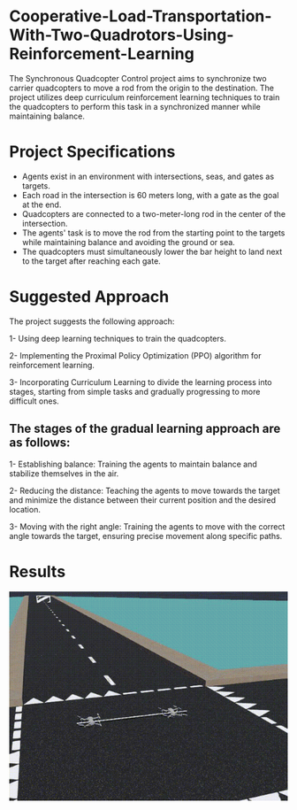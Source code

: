 # Cooperative-Load-Transportation-With-Two-Quadrotors-Using-Reinforcement-Learning
The Synchronous Quadcopter Control project aims to synchronize two carrier quadcopters to move a rod from the origin to the destination. The project utilizes deep curriculum reinforcement learning techniques to train the quadcopters to perform this task in a synchronized manner while maintaining balance.

# Project Specifications 
- Agents exist in an environment with intersections, seas, and gates as targets.
- Each road in the intersection is 60 meters long, with a gate as the goal at the end.
- Quadcopters are connected to a two-meter-long rod in the center of the intersection.
- The agents' task is to move the rod from the starting point to the targets while maintaining balance and avoiding the ground or sea.
- The quadcopters must simultaneously lower the bar height to land next to the target after reaching each gate.

# Suggested Approach
The project suggests the following approach:

1- Using deep learning techniques to train the quadcopters.

2- Implementing the Proximal Policy Optimization (PPO) algorithm for reinforcement learning.

3- Incorporating Curriculum Learning to divide the learning process into stages, starting from simple tasks and gradually progressing to more difficult ones.

## The stages of the gradual learning approach are as follows:

1- Establishing balance: Training the agents to maintain balance and stabilize themselves in the air.

2- Reducing the distance: Teaching the agents to move towards the target and minimize the distance between their current position and the desired location.

3- Moving with the right angle: Training the agents to move with the correct angle towards the target, ensuring precise movement along specific paths.

# Results
![App Screenshot](https://raw.githubusercontent.com/kiananvari/Cooperative-Load-Transportation-With-Two-Quadrotors-Using-Reinforcement-Learning/main/Test.gif)
